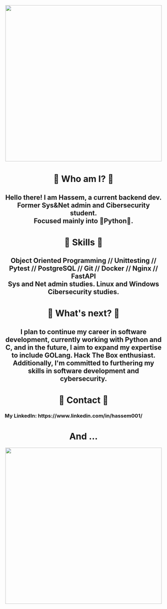 <div id="header" align="center">
    <img src="https://media.giphy.com/media/KOVlHmbBA09XO/giphy.gif" width="500"/>
    <h1 align="center"> 
       💌 Who am I? 💌
    </h1>
    <h2 align="center">
        Hello there! I am Hassem, a current backend dev.
      <br> Former Sys&Net admin and Cibersecurity student.</br>
        Focused mainly into 🐍Python🐍.
    </h2>
    <h1 align="center"> 
       🔧 Skills 🔧
    </h1>
    <h2 align="center">
        Object Oriented Programming // Unittesting // Pytest // PostgreSQL // Git // Docker // Nginx // FastAPI
        <br>Sys and Net admin studies. Linux and Windows</br>
        Cibersecurity studies.
    </h2>
    <h1 align="center"> 
       🎉 What's next? 🎉
    </h1>
    <h2 align="center">
        I plan to continue my career in software development, currently working with Python and C, and in the future, I aim to expand my expertise to include GOLang. 
        Hack The Box enthusiast.
        <br>Additionally, I'm committed to furthering my skills in software development and cybersecurity.</br>
    </h2>
    <h1 align="center">
      📶 Contact 📶
</h1>
    <h3 align="left">
      <b>My LinkedIn: <b>https://www.linkedin.com/in/hassem001/
  </h3>
      <h1 align="center">
And ...
</h1>
      <img src="https://media.giphy.com/media/v1.Y2lkPTc5MGI3NjExODU1MGU4NDUzYjU0YmQ4NzU3MDI4YWUzOGE2ZDI2MDgwOTYyNGU0ZCZlcD12MV9pbnRlcm5hbF9naWZzX2dpZklkJmN0PWc/xTiIzuSAvgnqdvYghO/giphy.gif" width="500"/>

</div>
